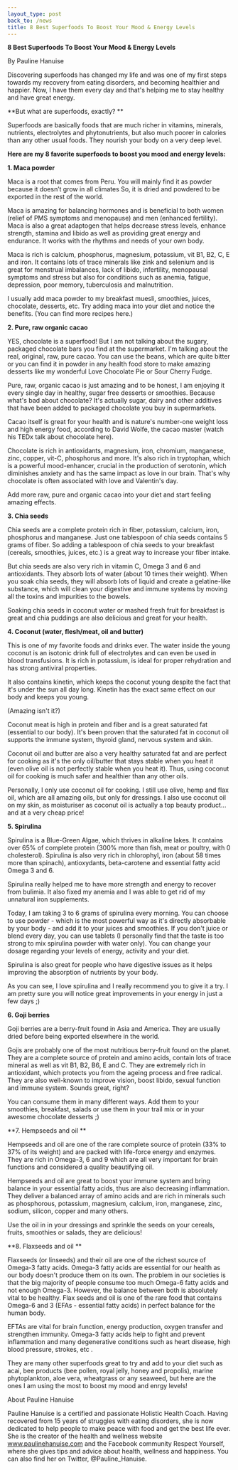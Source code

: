 ```yaml
---
layout_type: post
back_to: /news
title: 8 Best Superfoods To Boost Your Mood & Energy Levels
---
```

**8 Best Superfoods To Boost Your Mood & Energy Levels**

By Pauline Hanuise

Discovering superfoods has changed my life and was one of my first steps towards my recovery from eating disorders, and becoming healthier and happier. Now, I have them every day and that's helping me to stay healthy and have great energy. 

**But what are superfoods, exactly?**

Superfoods are basically foods that are much richer in vitamins, minerals, nutrients, electrolytes and phytonutrients, but also much poorer in calories than any other usual foods. They nourish your body on a very deep level.  

**Here are my 8 favorite superfoods to boost you mood and energy levels:**

**1. Maca powder**

Maca is a root that comes from Peru. You will mainly find it as powder because it doesn’t grow in all climates So, it is dried and powdered to be exported in the rest of the world. 

Maca is amazing for balancing hormones and is beneficial to both women (relief of PMS symptoms and menopause) and men (enhanced fertility). Maca is also a great adaptogen that helps decrease stress levels, enhance strength, stamina and libido as well as providing great energy and endurance. It works with the rhythms and needs of your own body.

Maca is rich is calcium, phosphorus, magnesium, potassium, vit B1, B2, C, E and iron. It contains lots of trace minerals like zink and selenium and is great for menstrual imbalances, lack of libido, infertility, menopausal symptoms and stress but also for conditions such as anemia, fatigue, depression, poor memory, tuberculosis and malnutrition.

I usually add maca powder to my breakfast muesli, smoothies, juices, chocolate, desserts, etc.
Try adding maca into your diet and notice the benefits. (You can find more recipes here.)

**2. Pure, raw organic cacao**

YES, chocolate is a superfood! But I am not talking about the sugary, packaged chocolate bars you find at the supermarket. I'm talking about the real, original, raw, pure cacao. You can use the beans, which are quite bitter or you can find it in powder in any health food store to make amazing desserts like my wonderful Love Chocolate Pie or Sour Cherry Fudge.

Pure, raw, organic cacao is just amazing and to be honest, I am enjoying it every single day in healthy, sugar free desserts or smoothies. Because what's bad about chocolate? It's actually sugar, dairy and other additives that have been added to packaged chocolate you buy in supermarkets.

Cacao itself is great for your health and is nature's number-one weight loss and high energy food, according to David Wolfe, the cacao master (watch his TEDx talk about chocolate here). 

Chocolate is rich in antioxidants, magnesium, iron, chromium, manganese, zinc, copper, vit-C, phosphorus and more. It's also rich in tryptophan, which is a powerful mood-enhancer, crucial in the production of serotonin, which diminishes anxiety and has the same impact as love in our brain. That's why chocolate is often associated with love and Valentin's day.

Add more raw, pure and organic cacao into your diet and start feeling amazing effects.

**3. Chia seeds**

Chia seeds are a complete protein rich in fiber, potassium, calcium, iron, phosphorus and manganese. Just one tablespoon of chia seeds contains 5 grams of fiber. So adding a tablespoon of chia seeds to your breakfast (cereals, smoothies, juices, etc.) is a great way to increase your fiber intake. 

But chia seeds are also very rich in vitamin C, Omega 3 and 6 and antioxidants. They absorb lots of water (about 10 times their weight). When you soak chia seeds, they will absorb lots of liquid and create a gelatine-like substance, which will clean your digestive and immune systems by moving all the toxins and impurities to the bowels.

Soaking chia seeds in coconut water or mashed fresh fruit for breakfast is great and chia puddings are also delicious and great for your health.

**4. Coconut (water, flesh/meat, oil and butter)**

This is one of my favorite foods and drinks ever. The water inside the young coconut is an isotonic drink full of electrolytes and can even be used in blood transfusions. It is rich in potassium, is ideal for proper rehydration and has strong antiviral properties.

It also contains kinetin, which keeps the coconut young despite the fact that it's under the sun all day long. Kinetin has the exact same effect on our body and keeps you young. 

(Amazing isn't it?) 

Coconut meat is high in protein and fiber and is a great saturated fat (essential to our body). It's been proven that the saturated fat in coconut oil supports the immune system, thyroid gland, nervous system and skin.

Coconut oil and butter are also a very healthy saturated fat and are perfect for cooking as it's the only oil/butter that stays stable when you heat it (even olive oil is not perfectly stable when you heat it). Thus, using coconut oil for cooking is much safer and healthier than any other oils.

Personally, I only use coconut oil for cooking. I still use olive, hemp and flax oil, which are all amazing oils, but only for dressings. I also use coconut oil on my skin, as moisturiser as coconut oil is actually a top beauty product... and at a very cheap price!

**5. Spirulina** 

Spirulina is a Blue-Green Algae, which thrives in alkaline lakes. It contains over 65% of complete protein (300% more than fish, meat or poultry, with 0 cholesterol). Spirulina is also very rich in chlorophyl, iron (about 58 times more than spinach), antioxydants, beta-carotene and essential fatty acid Omega 3 and 6.

Spirulina really helped me to have more strength and energy to recover from bulimia. It also fixed my anemia and I was able to get rid of my unnatural iron supplements.

Today, I am taking 3 to 6 grams of spirulina every morning. You can choose to use powder - which is the most powerful way as it's directly absorbable by your body - and add it to your juices and smoothies. If you don't juice or blend every day, you can use tablets (I personally find that the taste is too strong to mix spirulina powder with water only). You can change your dosage regarding your levels of energy, activity and your diet.

Spirulina is also great for people who have digestive issues as it helps improving the absorption of nutrients by your body.

As you can see, I love spirulina and I really recommend you to give it a try. I am pretty sure you will notice great improvements in your energy in just a few days ;)

**6. Goji berries**

Goji berries are a berry-fruit found in Asia and America. They are usually dried before being exported elsewhere in the world.

Gojis are probably one of the most nutritious berry-fruit found on the planet. They are a complete source of protein and amino acids, contain lots of trace mineral as well as vit B1, B2, B6, E and C. They are extremely rich in antioxidant, which protects you from the ageing process and free radical. They are also well-known to improve vision, boost libido, sexual function and immune system. Sounds great, right? 

You can consume them in many different ways. Add them to your smoothies, breakfast, salads or use them in your trail mix or in your awesome chocolate desserts ;)

 

**7. Hempseeds and oil **

Hempseeds and oil are one of the rare complete source of protein (33% to 37% of its weight) and are packed with life-force energy and enzymes. They are rich in Omega-3, 6 and 9 which are all very important for brain functions and considered a quality beautifying oil. 

Hempseeds and oil are great to boost your immune system and bring balance in your essential fatty acids, thus are also decreasing inflammation. They deliver a balanced array of amino acids and are rich in minerals such as phosphorous, potassium, magnesium, calcium, iron, manganese, zinc, sodium, silicon, copper and many others. 

Use the oil in in your dressings and sprinkle the seeds on your cereals, fruits, smoothies or salads, they are delicious!

 

**8. Flaxseeds and oil**

Flaxseeds (or linseeds) and their oil are one of the richest source of Omega-3 fatty acids. Omega-3 fatty acids are essential for our health as our body doesn't produce them on its own. The problem in our societies is that the big majority of people consume too much Omega-6 fatty acids and not enough Omega-3. However, the balance between both is absolutely vital to be healthy. Flax seeds and oil is one of the rare food that contains Omega-6 and 3 (EFAs - essential fatty acids) in perfect balance for the human body. 

EFTAs are vital for brain function, energy production, oxygen transfer and strengthen immunity. Omega-3 fatty acids help to fight and prevent inflammation and many degenerative conditions such as heart disease, high blood pressure, strokes, etc .

They are many other superfoods great to try and add to your diet such as acai, bee products (bee pollen, royal jelly, honey and propolis), marine phytoplankton, aloe vera, wheatgrass or any seaweed, but here are the ones I am using the most to boost my mood and enrgy levels!

About Pauline Hanuise

Pauline Hanuise is a certified and passionate Holistic Health Coach. Having recovered from 15 years of struggles with eating disorders, she is now dedicated to help people to make peace with food and get the best life ever. She is the creator of the health and wellness website www.paulinehanuise.com and the Facebook community Respect Yourself, where she gives tips and advice about health, wellness and happiness. You can also find her on Twitter, @Pauline_Hanuise.

